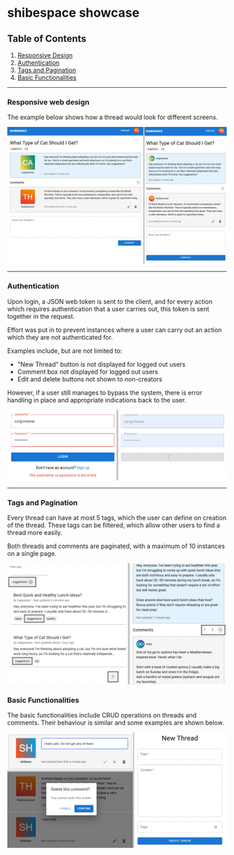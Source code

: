 # shibespace showcase

## Table of Contents

1. [Responsive Design](#responsive-design)
2. [Authentication](#authentication)
3. [Tags and Pagination](#tags-and-pagination)
4. [Basic Functionalities](#basic-functionalities)

---

### Responsive web design

The example below shows how a thread would look for different screens.

![responsive.png](/client/src/assets/responsive.png)

---

### Authentication

Upon login, a JSON web token is sent to the client, and for every action which requires authentication that a user carries out, this token is sent together in the request.

Effort was put in to prevent instances where a user can carry out an action which they are not authenticated for.

Examples include, but are not limited to:

- "New Thread" button is not displayed for logged out users
- Comment box not displayed for logged out users
- Edit and delete buttons not shown to non-creators

However, if a user still manages to bypass the system, there is error handling in place and appropriate indications back to the user.

![authentication.png](/client/src/assets/authentication.png)

---

### Tags and Pagination

Every thread can have at most 5 tags, which the user can define on creation of the thread. These tags can be filtered, which allow other users to find a thread more easily.

Both threads and comments are paginated, with a maximum of 10 instances on a single page.

![tags-and-pagination.png](/client/src/assets/tags-and-pagination.png)

### Basic Functionalities

The basic functionalities include CRUD operations on threads and comments. Their behaviour is similar and some examples are shown below.

![basic-functionalities.png](/client/src/assets/basic-functionalities.png)
